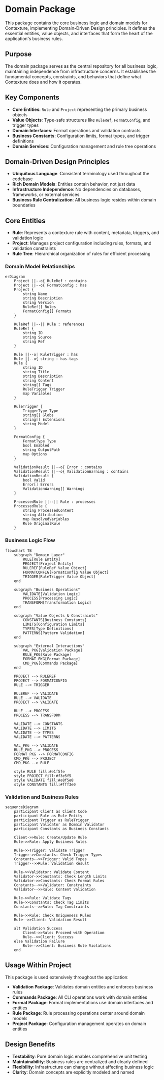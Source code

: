 # Domain Package

This package contains the core business logic and domain models for Contexture, implementing Domain-Driven Design principles. It defines the essential entities, value objects, and interfaces that form the heart of the application's business rules.

## Purpose

The domain package serves as the central repository for all business logic, maintaining independence from infrastructure concerns. It establishes the fundamental concepts, constraints, and behaviors that define what Contexture does and how it operates.

## Key Components

- **Core Entities**: `Rule` and `Project` representing the primary business objects
- **Value Objects**: Type-safe structures like `RuleRef`, `FormatConfig`, and trigger types
- **Domain Interfaces**: Format operations and validation contracts
- **Business Constants**: Configuration limits, format types, and trigger definitions
- **Domain Services**: Configuration management and rule tree operations

## Domain-Driven Design Principles

- **Ubiquitous Language**: Consistent terminology used throughout the codebase
- **Rich Domain Models**: Entities contain behavior, not just data
- **Infrastructure Independence**: No dependencies on databases, frameworks, or external services
- **Business Rule Centralization**: All business logic resides within domain boundaries

## Core Entities

- **Rule**: Represents a contexture rule with content, metadata, triggers, and validation logic
- **Project**: Manages project configuration including rules, formats, and validation constraints
- **Rule Tree**: Hierarchical organization of rules for efficient processing

### Domain Model Relationships

```mermaid
erDiagram
    Project ||--o{ RuleRef : contains
    Project ||--o{ FormatConfig : has
    Project {
        string Name
        string Description
        string Version
        RuleRef[] Rules
        FormatConfig[] Formats
    }
    
    RuleRef ||--|| Rule : references
    RuleRef {
        string ID
        string Source
        string Ref
    }
    
    Rule ||--o| RuleTrigger : has
    Rule ||--o{ string : has-tags
    Rule {
        string ID
        string Title
        string Description
        string Content
        string[] Tags
        RuleTrigger Trigger
        map Variables
    }
    
    RuleTrigger {
        TriggerType Type
        string[] Globs
        string[] Extensions
        string Model
    }
    
    FormatConfig {
        FormatType Type
        bool Enabled
        string OutputPath
        map Options
    }
    
    ValidationResult ||--o{ Error : contains
    ValidationResult ||--o{ ValidationWarning : contains
    ValidationResult {
        bool Valid
        Error[] Errors
        ValidationWarning[] Warnings
    }
    
    ProcessedRule ||--|| Rule : processes
    ProcessedRule {
        string ProcessedContent
        string Attribution
        map ResolvedVariables
        Rule OriginalRule
    }
```

### Business Logic Flow

```mermaid
flowchart TB
    subgraph "Domain Layer"
        RULE[Rule Entity]
        PROJECT[Project Entity]
        RULEREF[RuleRef Value Object]
        FORMATCONFIG[FormatConfig Value Object]
        TRIGGER[RuleTrigger Value Object]
    end
    
    subgraph "Business Operations"
        VALIDATE[Validation Logic]
        PROCESS[Processing Logic]
        TRANSFORM[Transformation Logic]
    end
    
    subgraph "Value Objects & Constraints"
        CONSTANTS[Business Constants]
        LIMITS[Configuration Limits]
        TYPES[Type Definitions]
        PATTERNS[Pattern Validation]
    end
    
    subgraph "External Interactions"
        VAL_PKG[Validation Package]
        RULE_PKG[Rule Package]
        FORMAT_PKG[Format Package]
        CMD_PKG[Commands Package]
    end
    
    PROJECT --> RULEREF
    PROJECT --> FORMATCONFIG
    RULE --> TRIGGER
    
    RULEREF --> VALIDATE
    RULE --> VALIDATE
    PROJECT --> VALIDATE
    
    RULE --> PROCESS
    PROCESS --> TRANSFORM
    
    VALIDATE --> CONSTANTS
    VALIDATE --> LIMITS
    VALIDATE --> TYPES
    VALIDATE --> PATTERNS
    
    VAL_PKG --> VALIDATE
    RULE_PKG --> PROCESS
    FORMAT_PKG --> FORMATCONFIG
    CMD_PKG --> PROJECT
    CMD_PKG --> RULE
    
    style RULE fill:#e1f5fe
    style PROJECT fill:#f3e5f5
    style VALIDATE fill:#e8f5e8
    style CONSTANTS fill:#fff3e0
```

### Validation and Business Rules

```mermaid
sequenceDiagram
    participant Client as Client Code
    participant Rule as Rule Entity
    participant Trigger as RuleTrigger
    participant Validator as Domain Validator
    participant Constants as Business Constants
    
    Client->>Rule: Create/Update Rule
    Rule->>Rule: Apply Business Rules
    
    Rule->>Trigger: Validate Trigger
    Trigger->>Constants: Check Trigger Types
    Constants-->>Trigger: Valid Types
    Trigger-->>Rule: Validation Result
    
    Rule->>Validator: Validate Content
    Validator->>Constants: Check Length Limits
    Validator->>Constants: Check Format Rules
    Constants-->>Validator: Constraints
    Validator-->>Rule: Content Validation
    
    Rule->>Rule: Validate Tags
    Rule->>Constants: Check Tag Limits
    Constants-->>Rule: Tag Constraints
    
    Rule->>Rule: Check Uniqueness Rules
    Rule-->>Client: Validation Result
    
    alt Validation Success
        Client->>Rule: Proceed with Operation
        Rule-->>Client: Success
    else Validation Failure
        Rule-->>Client: Business Rule Violations
    end
```

## Usage Within Project

This package is used extensively throughout the application:
- **Validation Package**: Validates domain entities and enforces business rules
- **Commands Package**: All CLI operations work with domain entities  
- **Format Package**: Format implementations use domain interfaces and entities
- **Rule Package**: Rule processing operations center around domain models
- **Project Package**: Configuration management operates on domain entities

## Design Benefits

- **Testability**: Pure domain logic enables comprehensive unit testing
- **Maintainability**: Business rules are centralized and clearly defined
- **Flexibility**: Infrastructure can change without affecting business logic
- **Clarity**: Domain concepts are explicitly modeled and named